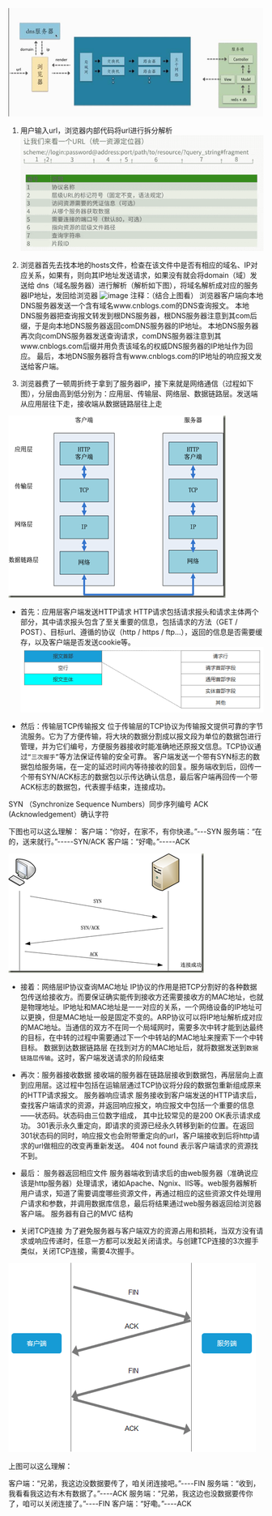 ![image](https://github.com/RyanLYC/RyanLYC/raw/main/images/url.jpg)

1. 用户输入url，浏览器内部代码将url进行拆分解析
 ![image](https://github.com/RyanLYC/RyanLYC/raw/main/images/url.png)

2. 浏览器首先去找本地的hosts文件，检查在该文件中是否有相应的域名、IP对应关系，如果有，则向其IP地址发送请求，如果没有就会将domain（域）发送给 dns（域名服务器）进行解析（解析如下图），将域名解析成对应的服务器IP地址，发回给浏览器
 ![image](https://github.com/RyanLYC/RyanLYC/raw/main/images/dns.png)
注释：（结合上图看）
浏览器客户端向本地DNS服务器发送一个含有域名www.cnblogs.com的DNS查询报文。
本地DNS服务器把查询报文转发到根DNS服务器，根DNS服务器注意到其com后缀，于是向本地DNS服务器返回comDNS服务器的IP地址。
本地DNS服务器再次向comDNS服务器发送查询请求，comDNS服务器注意到其www.cnblogs.com后缀并用负责该域名的权威DNS服务器的IP地址作为回应。
最后，本地DNS服务器将含有www.cnblogs.com的IP地址的响应报文发送给客户端。

3. 浏览器费了一顿周折终于拿到了服务器IP，接下来就是网络通信（过程如下图），分层由高到低分别为：应用层、传输层、网络层、数据链路层。发送端从应用层往下走，接收端从数据链路层往上走

 ![image](https://github.com/RyanLYC/RyanLYC/raw/main/images/link.png)

 * 首先：应用层客户端发送HTTP请求
HTTP请求包括请求报头和请求主体两个部分，其中请求报头包含了至关重要的信息，包括请求的方法（GET / POST）、目标url、遵循的协议（http / https / ftp…），返回的信息是否需要缓存，以及客户端是否发送cookie等。
 ![image](https://github.com/RyanLYC/RyanLYC/raw/main/images/baowen.png)

 * 然后：传输层TCP传输报文
位于传输层的TCP协议为传输报文提供可靠的字节流服务。它为了方便传输，将大块的数据分割成以报文段为单位的数据包进行管理，并为它们编号，方便服务器接收时能准确地还原报文信息。TCP协议通过`“三次握手”`等方法保证传输的安全可靠。
客户端发送一个带有SYN标志的数据包给服务端，在一定的延迟时间内等待接收的回复。服务端收到后，回传一个带有SYN/ACK标志的数据包以示传达确认信息，最后客户端再回传一个带ACK标志的数据包，代表握手结束，连接成功。
 
SYN （Synchronize Sequence Numbers）同步序列编号
ACK  (Acknowledgement）确认字符
 
下图也可以这么理解：
客户端：“你好，在家不，有你快递。”---SYN 
服务端：“在的，送来就行。”-----SYN/ACK 
客户端：“好嘞。”-----ACK 

 ![image](https://github.com/RyanLYC/RyanLYC/raw/main/images/three.png)

*  接着：网络层IP协议查询MAC地址
  IP协议的作用是把TCP分割好的各种数据包传送给接收方。而要保证确实能传到接收方还需要接收方的MAC地址，也就是物理地址。IP地址和MAC地址是一一对应的关系，一个网络设备的IP地址可以更换，但是MAC地址一般是固定不变的。ARP协议可以将IP地址解析成对应的MAC地址。当通信的双方不在同一个局域网时，需要多次中转才能到达最终的目标，在中转的过程中需要通过下一个中转站的MAC地址来搜索下一个中转目标。
数据到达数据链路层
   在找到对方的MAC地址后，就将数据发送到`数据链路层传输`。这时，客户端发送请求的阶段结束
 
* 再次：服务器接收数据
接收端的服务器在链路层接收到数据包，再层层向上直到应用层。这过程中包括在运输层通过TCP协议将分段的数据包重新组成原来的HTTP请求报文。
服务器响应请求
   服务接收到客户端发送的HTTP请求后，查找客户端请求的资源，并返回响应报文，响应报文中包括一个重要的信息——状态码。状态码由三位数字组成，
其中比较常见的是200 OK表示请求成功。
301表示永久重定向，即请求的资源已经永久转移到新的位置。在返回301状态码的同时，响应报文也会附带重定向的url，客户端接收到后将http请求的url做相应的改变再重新发送。
404 not found 表示客户端请求的资源找不到。
 
* 最后： 服务器返回相应文件
服务器端收到请求后的由web服务器（准确说应该是http服务器）处理请求，诸如Apache、Ngnix、IIS等。web服务器解析用户请求，知道了需要调度哪些资源文件，再通过相应的这些资源文件处理用户请求和参数，并调用数据库信息，最后将结果通过web服务器返回给浏览器客户端。
服务器有自己的MVC 结构

* 关闭TCP连接
为了避免服务器与客户端双方的资源占用和损耗，当双方没有请求或响应传递时，任意一方都可以发起关闭请求。与创建TCP连接的3次握手类似，关闭TCP连接，需要4次握手。

 ![image](https://github.com/RyanLYC/RyanLYC/raw/main/images/four.png)

上图可以这么理解： 

客户端：“兄弟，我这边没数据要传了，咱关闭连接吧。”----FIN 
服务端：“收到，我看看我这边有木有数据了。”----ACK 
服务端：“兄弟，我这边也没数据要传你了，咱可以关闭连接了。”----FIN 
客户端：“好嘞。”----ACK 